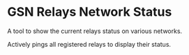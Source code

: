 # GSN Relays Network Status

A tool to show the current relays status on various networks.

Actively pings all registered relays to display their status.

